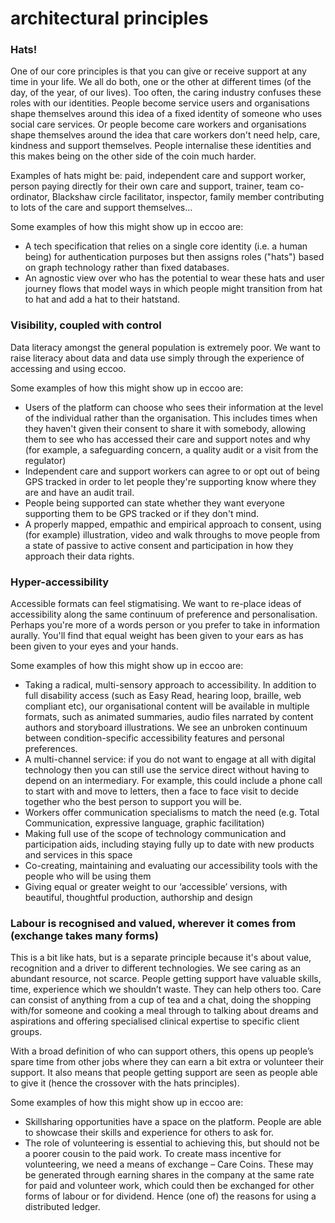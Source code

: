 # architectural principles

### Hats!

One of our core principles is that you can give or receive support at any time in your life. We all do both, one or the other at different times \(of the day, of the year, of our lives\). Too often, the caring industry confuses these roles with our identities. People become service users and organisations shape themselves around this idea of a fixed identity of someone who uses social care services. Or people become care workers and organisations shape themselves around the idea that care workers don't need help, care, kindness and support themselves. People internalise these identities and this makes being on the other side of the coin much harder.

Examples of hats might be: paid, independent care and support worker, person paying directly for their own care and support, trainer, team co-ordinator, Blackshaw circle facilitator, inspector, family member contributing to lots of the care and support themselves...

Some examples of how this might show up in eccoo are:

* A tech specification that relies on a single core identity \(i.e. a human being\) for authentication purposes but then assigns roles \("hats"\) based on graph technology rather than fixed databases.
* An agnostic view over who has the potential to wear these hats and user journey flows that model ways in which people might transition from hat to hat and add a hat to their hatstand.

### Visibility, coupled with control

Data literacy amongst the general population is extremely poor. We want to raise literacy about data and data use simply through the experience of accessing and using eccoo. 

Some examples of how this might show up in eccoo are:

* Users of the platform can choose who sees their information at the level of the individual rather than the organisation. This includes times when they haven't given their consent to share it with somebody, allowing them to see who has accessed their care and support notes and why \(for example, a safeguarding concern, a quality audit or a visit from the regulator\)
* Independent care and support workers can agree to or opt out of being GPS tracked in order to let people they're supporting know where they are and have an audit trail.
* People being supported can state whether they want everyone supporting them to be GPS tracked or if they don't mind.
* A properly mapped, empathic and empirical approach to consent, using \(for example\) illustration, video and walk throughs to move people from a state of passive to active consent and participation in how they approach their data rights.

### **Hyper-accessibility**

Accessible formats can feel stigmatising. We want to re-place ideas of accessibility along the same continuum of preference and personalisation. Perhaps you're more of a words person or you prefer to take in information aurally. You'll find that equal weight has been given to your ears as has been given to your eyes and your hands.

Some examples of how this might show up in eccoo are:

* Taking a radical, multi-sensory approach to accessibility. In addition to full disability access \(such as Easy Read, hearing loop, braille, web compliant etc\), our organisational content will be available in multiple formats, such as animated summaries, audio files narrated by content authors and storyboard illustrations. We see an unbroken continuum between condition-specific accessibility features and personal preferences.
* A multi-channel service: if you do not want to engage at all with digital technology then you can still use the service direct without having to depend on an intermediary. For example, this could include a phone call to start with and move to letters, then a face to face visit to decide together who the best person to support you will be.
* Workers offer communication specialisms to match the need \(e.g. Total Communication, expressive language, graphic facilitation\)
* Making full use of the scope of technology communication and participation aids, including staying fully up to date with new products and services in this space
* Co-creating, maintaining and evaluating our accessibility tools with the people who will be using them
* Giving equal or greater weight to our ‘accessible’ versions, with beautiful, thoughtful production, authorship and design

### Labour is recognised and valued, wherever it comes from \(exchange takes many forms\)

This is a bit like hats, but is a separate principle because it's about value, recognition and a driver to different technologies. We see caring as an abundant resource, not scarce. People getting support have valuable skills, time, experience which we shouldn’t waste. They can help others too. Care can consist of anything from a cup of tea and a chat, doing the shopping with/for someone and cooking a meal through to talking about dreams and aspirations and offering specialised clinical expertise to specific client groups.

With a broad definition of who can support others, this opens up people’s spare time from other jobs where they can earn a bit extra or volunteer their support. It also means that people getting support are seen as people able to give it \(hence the crossover with the hats principles\).

Some examples of how this might show up in eccoo are:

* Skillsharing opportunities have a space on the platform. People are able to showcase their skills and experience for others to ask for.
* The role of volunteering is essential to achieving this, but should not be a poorer cousin to the paid work. To create mass incentive for volunteering, we need a means of exchange – Care Coins. These may be generated through earning shares in the company at the same rate for paid and volunteer work, which could then be exchanged for other forms of labour or for dividend. Hence \(one of\) the reasons for using a distributed ledger.



